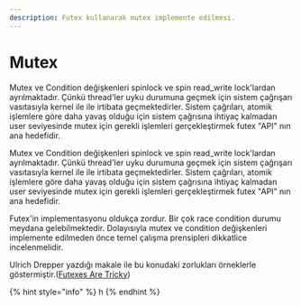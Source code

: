 ```yaml
---
description: Futex kullanarak mutex implemente edilmesi.
---
```


# Mutex

Mutex ve Condition değişkenleri spinlock ve spin read\_write lock'lardan ayrılmaktadır. Çünkü thread'ler uyku durumuna geçmek için sistem çağrışarı vasıtasıyla kernel ile ile irtibata geçmektedirler. Sistem çağrıları, atomik işlemlere göre daha yavaş olduğu için sistem çağrısına ihtiyaç kalmadan user seviyesinde mutex için gerekli işlemleri gerçekleştirmek futex "API" nın ana hedefidir.

Mutex ve Condition değişkenleri spinlock ve spin read\_write lock'lardan ayrılmaktadır. Çünkü thread'ler uyku durumuna geçmek için sistem çağrışarı vasıtasıyla kernel ile ile irtibata geçmektedirler. Sistem çağrıları, atomik işlemlere göre daha yavaş olduğu için sistem çağrısına ihtiyaç kalmadan user seviyesinde mutex için gerekli işlemleri gerçekleştirmek futex "API" nın ana hedefidir.

Futex'in implementasyonu oldukça zordur. Bir çok race condition durumu meydana gelebilmektedir. Dolayısıyla mutex ve condition değişkenleri implemente edilmeden önce temel çalışma prensipleri dikkatlice incelenmelidir.

Ulrich Drepper yazdığı makale ile bu konudaki zorlukları örneklerle göstermiştir.\([Futexes Are Tricky](http://www.akkadia.org/drepper/futex.pdf)\)

{% hint style="info" %}
h
{% endhint %}





